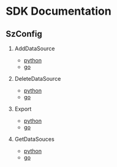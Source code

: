 # SDK Documentation

## SzConfig

1. AddDataSource
    - [python](https://garage.senzing.com/sz-sdk-python/senzing.html#senzing.szconfig.SzConfig.add_data_source)
    - [go](https://pkg.go.dev/github.com/senzing-garage/sz-sdk-go-core/szconfig#Szconfig.AddDataSource)

1. DeleteDataSource
    - [python](https://garage.senzing.com/sz-sdk-python/senzing.html#senzing.szconfig.SzConfig.delete_data_source)
    - [go](https://pkg.go.dev/github.com/senzing-garage/sz-sdk-go-core/szconfig#Szconfig.DeleteDataSource)

1. Export
    - [python](https://garage.senzing.com/sz-sdk-python/senzing.html#senzing.szconfig.SzConfig.export)
    - [go](https://pkg.go.dev/github.com/senzing-garage/sz-sdk-go-core/szconfig#Szconfig.Export)

1. GetDataSouces
    - [python](https://garage.senzing.com/sz-sdk-python/senzing.html#senzing.szconfig.SzConfig.get_data_sources)
    - [go](https://pkg.go.dev/github.com/senzing-garage/sz-sdk-go-core/szconfig#Szconfig.GetDataSources)

